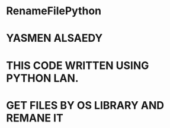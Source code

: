 # RenameFilePython
# YASMEN ALSAEDY
# THIS CODE WRITTEN USING PYTHON LAN.
# GET FILES BY OS LIBRARY AND REMANE IT
